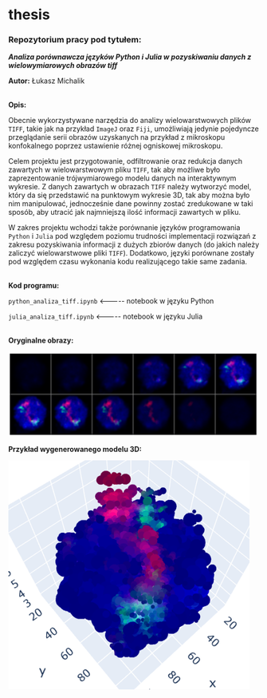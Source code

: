 # thesis

### Repozytorium pracy pod tytułem:
**_Analiza porównawcza języków
Python i Julia w pozyskiwaniu danych
z wielowymiarowych obrazów tiff_**

**Autor:** Łukasz Michalik
<br><br>

**Opis:**

Obecnie wykorzystywane narzędzia do analizy wielowarstwowych plików `TIFF`,
takie jak na przykład `ImageJ` oraz `Fiji`, umożliwiają jedynie pojedyncze przeglądanie
serii obrazów uzyskanych na przykład z mikroskopu konfokalnego poprzez ustawienie
różnej ogniskowej mikroskopu. 

Celem projektu jest przygotowanie, odfiltrowanie oraz redukcja danych zawartych w wielowarstwowym pliku `TIFF`, tak aby możliwe było zaprezentowanie trójwymiarowego modelu danych na interaktywnym wykresie. Z danych zawartych w obrazach `TIFF` należy wytworzyć model, który da się przedstawić na punktowym wykresie 3D, tak aby można było nim manipulować, jednocześnie dane powinny zostać zredukowane w taki sposób, aby utracić jak najmniejszą ilość informacji zawartych w pliku.

W zakres projektu wchodzi także porównanie języków programowania `Python` i `Julia` pod względem poziomu trudności implementacji rozwiązań z zakresu pozyskiwania informacji z dużych zbiorów danych (do jakich należy zaliczyć wielowarstwowe pliki `TIFF`). Dodatkowo,
języki porównane zostały pod względem czasu wykonania kodu realizującego takie same zadania.
<br><br>

**Kod programu:**

`python_analiza_tiff.ipynb` <----- notebook w języku Python

`julia_analiza_tiff.ipynb`  <----- notebook w języku Julia
<br><br>

**Oryginalne obrazy:**

![layer](graphics/fish_layers.png)

**Przykład wygenerowanego modelu 3D:**

![generated_model_example](graphics/generated_model_example.png)
